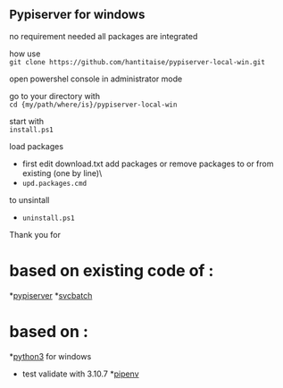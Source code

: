 ## Pypiserver for windows

no requirement needed all packages are integrated

how use \
```git clone https://github.com/hantitaise/pypiserver-local-win.git```

open powershel console in administrator mode

go to your directory with \
```cd {my/path/where/is}/pypiserver-local-win```

start with \
```install.ps1```

load packages 

* first edit download.txt add packages or remove packages to or from  existing  (one by line)\
* ```upd.packages.cmd```

to unsintall 

* ```uninstall.ps1```


Thank you for 

# based on existing code of :

*[pypiserver](https://github.com/pypiserver/pypiserver)
*[svcbatch](https://github.com/mturk/svcbatch) 

# based on :

*[python3](https://www.python.org/) for windows 
  * test validate with 3.10.7
*[pipenv](https://github.com/pypa/pipenv)
